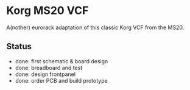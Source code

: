 # Korg MS20 VCF

A(nother) eurorack adaptation of this classic Korg VCF from the MS20. 

## Status

- done: first schematic & board design
- done: breadboard and test
- done: design frontpanel
- done: order PCB and build prototype